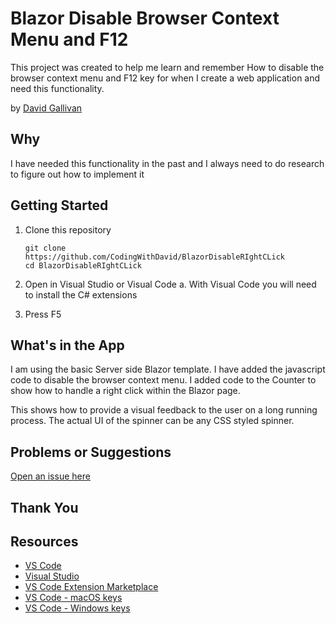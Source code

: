 # Blazor Disable Browser Context Menu and F12 

This project was created to help me learn and remember How to disable the browser context menu and F12 key for when I create a web application and need this functionality.

by [David Gallivan](http://twitter.com/CodingwithDavid)


## Why

I have needed this functionality in the past and I always need to do research to figure out how to implement it

## Getting Started

1. Clone this repository

   ```Command Line
   git clone https://github.com/CodingWithDavid/BlazorDisableRIghtCLick
   cd BlazorDisableRIghtCLick
   ```

1.	Open in Visual Studio or Visual Code
a.	With Visual Code you will need to install the C# extensions
2.	Press F5

## What's in the App

I am using the basic Server side Blazor template.  I have added the javascript code to disable the browser context menu.  I added code to the Counter to show how to handle a right click within the Blazor page.

This shows how to provide a visual feedback to the user on a long running process.  The actual UI of the spinner can be any CSS styled spinner.

## Problems or Suggestions

[Open an issue here](https://github.com/CodingWithDavid/BlazorDisableRIghtCLick/issues)

## Thank You


## Resources

- [VS Code](https://code.visualstudio.com)
- [Visual Studio]( https://visualstudio.microsoft.com/)
- [VS Code Extension Marketplace](https://marketplace.visualstudio.com/vscode)
- [VS Code - macOS keys](https://code.visualstudio.com/shortcuts/keyboard-shortcuts-macos.pdf)
- [VS Code - Windows keys](https://code.visualstudio.com/shortcuts/keyboard-shortcuts-windows.pdf)
